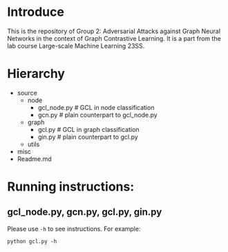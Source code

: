 # Introduce

This is the repository of Group 2: Adversarial Attacks against Graph Neural Networks in the context of Graph Contrastive Learning. It is a part from the lab course Large-scale Machine Learning 23SS.

# Hierarchy
- source
    - node
        - gcl_node.py # GCL in node classification
        - gcn.py # plain counterpart to gcl_node.py
    - graph
        - gcl.py # GCL in graph classification
        - gin.py # plain counterpart to gcl.py
    - utils
- misc
- Readme.md

# Running instructions:
## gcl_node.py, gcn.py, gcl.py, gin.py
Please use ```-h``` to see instructions. For example:
```
python gcl.py -h
```
